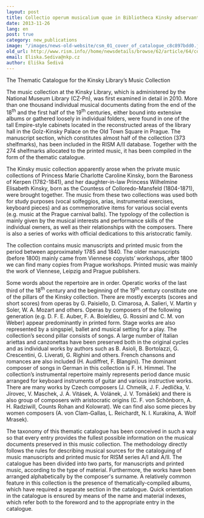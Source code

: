```yaml
---
layout: post
title: Collectio operum musicalium quae in Bibliotheca Kinsky adservantur
date: 2013-11-26
lang: en
post: true
category: new_publications
image: "/images/news-old-website/csm_01_cover_of_catalogue_c8c897bdd0.jpg"
old_url: http://www.rism.info//home/newsdetails/browse/62/article/64/collectio-operum-musicalium-quae-in-bibliotheca-kinsky-adservantur.html
email: Eliska.Sediva@nkp.cz
author: Eliška Šedivá
---
```


The Thematic Catalogue for the Kinsky Library’s Music Collection

The music collection at the Kinsky Library, which is administered by the National Museum Library (CZ-Pn), was first examined in detail in 2010. More than one thousand individual musical documents dating from the end of the 18<sup>th</sup> and the first half of the 19<sup>th</sup> centuries, either bound into extensive albums or gathered loosely in individual folders, were found in one of the tall Empire-style cabinets located in the reconstructed areas of the library hall in the Golz-Kinsky Palace on the Old Town Square in Prague. The manuscript section, which constitutes almost half of the collection (373 shelfmarks), has been included in the RISM A/II database. Together with the 274 shelfmarks allocated to the printed music, it has been compiled in the form of the thematic catalogue.

The Kinsky music collection apparently arose when the private music collections of Princess Marie Charlotte Caroline Kinsky, born the Baroness of Kerpen (1782-1841), and her daughter-in-law Princess Wilhelmine Elisabeth Kinsky, born as the Countess of Colloredo-Mansfeld (1804-1871), were brought together. The music from these two collections was used both for study purposes (vocal solfeggios, arias, instrumental exercises, keyboard pieces) and as commemorative items for various social events (e.g. music at the Prague carnival balls). The typology of the collection is mainly given by the musical interests and performance skills of the individual owners, as well as their relationships with the composers. There is also a series of works with official dedications to this aristocratic family.

The collection contains music manuscripts and printed music from the period between approximately 1785 and 1840. The older manuscripts (before 1800) mainly came from Viennese copyists’ workshops, after 1800 we can find many copies from Prague workshops. Printed music was mainly the work of Viennese, Leipzig and Prague publishers.

Some words about the repertoire are in order. Operatic works of the last third of the 18<sup>th</sup> century and the beginning of the 19<sup>th</sup> century constitute one of the pillars of the Kinsky collection. There are mostly excerpts (scores and short scores) from operas by G. Paisiello, D. Cimarosa, A. Salieri, V. Martín y Soler, W. A. Mozart and others. Operas by composers of the following generation (e.g. D. F. E. Auber, F. A. Boieldieu, G. Rossini and C. M. von Weber) appear predominantly in printed form. Stage works are also represented by a singspiel, ballet and musical setting for a play. The collection’s second pillar consists of songs. A large number of Italian ariettas and canzonettas have been preserved both in the original cycles and as individual works by authors such as B. Asioli, B. Bortolazzi, G. Crescentini, G. Liverati, G. Righini and others. French chansons and romances are also included (H. Audiffret, F. Blangini). The dominant composer of songs in German in this collection is F. H. Himmel. The collection’s instrumental repertoire mainly represents period dance music arranged for keyboard instruments of guitar and various instructive works. There are many works by Czech composers (J. Chmelík, J. F. Jedlička, V. Jírovec, V. Maschek, J. A. Vitásek, A. Volánek, J. V. Tomášek) and there is also group of composers with aristocratic origins (C. F. von Schönborn, A. H. Radziwill, Counts Rohan and Kolowrat). We can find also some pieces by women composers (A. von Clam-Gallas, L. Reichardt, N. I. Kurakina, A. Wolf Mrasek).

The taxonomy of this thematic catalogue has been conceived in such a way so that every entry provides the fullest possible information on the musical documents preserved in this music collection. The methodology directly follows the rules for describing musical sources for the cataloguing of music manuscripts and printed music for RISM series A/I and A/II. The catalogue has been divided into two parts, for manuscripts and printed music, according to the type of material. Furthermore, the works have been arranged alphabetically by the composer's surname. A relatively common feature in this collection is the presence of thematically-compiled albums, which have required a separate section in the catalogue. Quick orientation in the catalogue is ensured by means of the name and material indexes, which refer both to the foreword and to the appropriate entry in the catalogue.